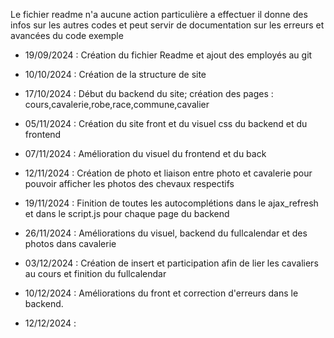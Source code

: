 Le fichier readme n'a aucune action  particulière a effectuer il donne des infos sur les autres codes et peut servir de documentation sur les erreurs et avancées du code exemple



- 19/09/2024 : Création du fichier Readme et ajout des employés au git
  
- 10/10/2024 : Création de la structure de site

- 17/10/2024 : Début du backend du site; création des pages : cours,cavalerie,robe,race,commune,cavalier

- 05/11/2024 : Création du site front et du visuel css du backend et du frontend

- 07/11/2024 : Amélioration du visuel du frontend et du back

- 12/11/2024 : Création de photo et liaison entre photo et cavalerie pour pouvoir afficher les photos des chevaux respectifs

- 19/11/2024 : Finition de toutes les autocomplétions dans le ajax_refresh et dans le script.js pour chaque page du backend

- 26/11/2024 : Améliorations du visuel, backend du fullcalendar et des photos dans cavalerie

- 03/12/2024 : Création de insert et participation afin de lier les cavaliers au cours et finition du fullcalendar

- 10/12/2024 : Améliorations du front et correction d'erreurs dans le backend.

- 12/12/2024 : 
